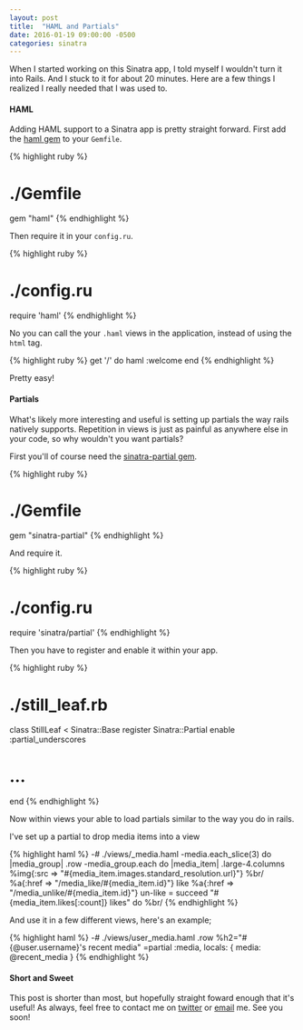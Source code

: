 ```yaml
---
layout: post
title:  "HAML and Partials"
date: 2016-01-19 09:00:00 -0500
categories: sinatra
---
```


When I started working on this Sinatra app, I told myself I wouldn't turn it into Rails. And I stuck to it for about 20 minutes. Here are a few things I realized I really needed that I was used to.

#### HAML

Adding HAML support to a Sinatra app is pretty straight forward. First add the [haml gem][haml-gem] to your `Gemfile`.

{% highlight ruby %}
# ./Gemfile
gem "haml"
{% endhighlight %}

Then require it in your `config.ru`.

{% highlight ruby %}
# ./config.ru
require 'haml'
{% endhighlight %}

No you can call the your `.haml` views in the application, instead of using the `html` tag.

{% highlight ruby %}
get '/' do
  haml :welcome
end
{% endhighlight %}

Pretty easy!

#### Partials

What's likely more interesting and useful is setting up partials the way rails natively supports. Repetition in views is just as painful as anywhere else in your code, so why wouldn't you want partials?

First you'll of course need the [sinatra-partial gem][sinatra-partial-gem].

{% highlight ruby %}
# ./Gemfile
gem "sinatra-partial"
{% endhighlight %}

And require it.

{% highlight ruby %}
# ./config.ru
require 'sinatra/partial'
{% endhighlight %}

Then you have to register and enable it within your app.

{% highlight ruby %}
# ./still_leaf.rb
class StillLeaf < Sinatra::Base
  register Sinatra::Partial
  enable :partial_underscores
  # ...
end
{% endhighlight %}

Now within views your able to load partials similar to the way you do in rails.

I've set up a partial to drop media items into a view

{% highlight haml %}
-# ./views/_media.haml
-media.each_slice(3) do |media_group|
  .row
    -media_group.each do |media_item|
      .large-4.columns
        %img{:src => "#{media_item.images.standard_resolution.url}"}
          %br/
          %a{:href => "/media_like/#{media_item.id}"} like
          %a{:href => "/media_unlike/#{media_item.id}"} un-like
          = succeed "#{media_item.likes[:count]} likes" do
            %br/
{% endhighlight %}

And use it in a few different views, here's an example;

{% highlight haml %}
-# ./views/user_media.haml
.row
  %h2="#{@user.username}'s recent media"
  =partial :media, locals: { media: @recent_media }
{% endhighlight %}

#### Short and Sweet

This post is shorter than most, but hopefully straight foward enough that it's useful! As always, feel free to contact me on [twitter] or [email] me. See you soon!

[haml-gem]: https://github.com/haml/haml
[sinatra-partial-gem]: https://github.com/yb66/Sinatra-Partial
[twitter]: https://twitter.com/cfinley
[email]: mailto:finley.corey@gmail.com
